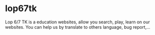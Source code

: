 lop67tk
=======

Lop 6/7 TK is a education websites, allow you search, play, learn on our websites. You can help us by translate to others language, bug report,... 
